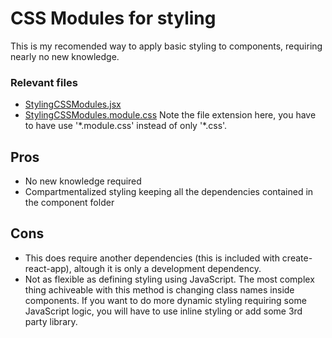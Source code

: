 # CSS Modules for styling
This is my recomended way to apply basic styling to components, requiring nearly no new knowledge.

### Relevant files
- [StylingCSSModules.jsx](./StylingCSSModules.module.css)
- [StylingCSSModules.module.css](./StylingCSSModules.module.css)
Note the file extension here, you have to have use '\*.module.css' instead of only '\*.css'.

## Pros
- No new knowledge required
- Compartmentalized styling keeping all the dependencies contained in the component folder
## Cons
- This does require another dependencies (this is included with create-react-app), altough it is only a development dependency.
- Not as flexible as defining styling using JavaScript.
The most complex thing achiveable with this method is changing class names inside components. If you want to do more dynamic styling requiring some JavaScript logic, you will have to use inline styling or add some 3rd party library.